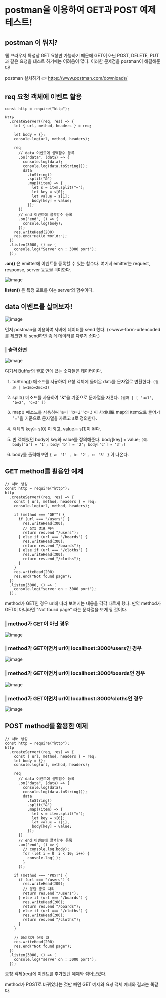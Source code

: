 # postman을 이용하여 GET과 POST 예제 테스트!

## postman 이 뭐지?

웹 브라우저 특성상 GET 요청만 가능하기 때문에 GET이 아닌 POST, DELETE, PUT과 같은 요청을 테스트 하기에는 어려움이 많다. 이러한 문제점을 postman이 해결해준다!

postman 설치하기 👉 https://www.postman.com/downloads/

## req 요청 객체에 이벤트 활용
```
const http = require("http");

http
  .createServer((req, res) => {
    let { url, method, headers } = req;

    let body = {};
    console.log(url, method, headers);

    req
      // data 이벤트에 콜백함수 등록
      .on("data", (data) => {
        console.log(data);
        console.log(data.toString());
        data
          .toString()
          .split("&")
          .map((item) => {
            let s = item.split("=");
            let key = s[0];
            let value = s[1];
            body[key] = value;
          });
      })
      // end 이벤트에 콜백함수 등록
      .on("end", () => {
        console.log(body);
      });
    res.writeHead(200);
    res.end("Hello World!");
  })
  .listen(3000, () => {
    console.log("Server on : 3000 port");
  });
```

**.on()** 은 emitter에 이벤트를 등록할 수 있는 함수다. 여기서 emitter는 request, response, server 등등을 의미한다.

![image](https://user-images.githubusercontent.com/76990149/160512976-5a0638de-d89d-406a-b96a-78bdc2d019e8.png)

**listen()** 은 특정 포트를 여는 server의 함수이다.

## data 이벤트를 살펴보자!

![image](https://user-images.githubusercontent.com/76990149/160513045-67ffb7a3-46c0-4c98-aecd-ed3d941919cb.png)

먼저 postman을 이용하여 서버에 데이터를 send 했다.
(x-www-form-urlencoded를 체크한 뒤 send하면 좀 더 데이터를 다루기 쉽다.)

### | 출력화면

![image](https://user-images.githubusercontent.com/76990149/160513074-4b660bab-bc14-40c3-b41f-3b02529b912c.png)

여기서 Buffer의 괄호 안에 있는 숫자들은 데이터이다.

1. toString() 메소드를 사용하여 요청 객체에 들어온 data를 문자열로 변환한다.
`(결과 | a=1&b=2&c=3)`

2. split() 메소드를 사용하여 "&"을 기준으로 문자열을 자른다.
`(결과 | [ 'a=1', 'b=2', 'c=3' ])`

3. map() 메소드를 사용하여 'a=1' 'b=2' 'c=3'이 차례대로 map의 item으로 들어가 "="을 기준으로 문자열을 자르고 s로 정의한다.

4. 객체의 key는 s[0] 이 되고, value는 s[1]이 된다.

5. 빈 객체였던 body에 key와 value를 정의해준다.
body[key] = value;
`(예. body['a'] = '1'; body['b'] = '2'; body['c'] = '3';)`

6. body를 출력해보면 `{ a: '1' , b: '2', c: '3' }` 이 나온다.

## GET method를 활용한 예제

```
// 서버 생성
const http = require("http");
http
  .createServer((req, res) => {
    const { url, method, headers } = req;
    console.log(url, method, headers);

    if (method === "GET") {
      if (url === "/users") {
        res.writeHead(200);
        // 응답 종료 처리
        return res.end("/users");
      } else if (url === "/boards") {
        res.writeHead(200);
        return res.end("/boards");
      } else if (url === "/cloths") {
        res.writeHead(200);
        return res.end("/cloths");
      }
    }
    res.writeHead(200);
    res.end("Not found page");
  })
  .listen(3000, () => {
    console.log("server on : 3000 port");
  });
```

method가 GET인 경우 url에 따라 보여지는 내용을 각각 다르게 했다.
만약 method가 GET이 아니라면 "Not found page" 라는 문자열을 보게 될 것이다.

### | method가 GET이 아닌 경우

![image](https://user-images.githubusercontent.com/76990149/160513320-e2d0ae44-f542-4597-bd82-60655a7cdc82.png)

### | method가 GET이면서 url이 locallhost:3000/users인 경우

![image](https://user-images.githubusercontent.com/76990149/160513330-54bf44df-94e4-4bce-bc27-66b7df208c36.png)

### | method가 GET이면서 url이 locallhost:3000/boards인 경우

![image](https://user-images.githubusercontent.com/76990149/160513342-1e94c5aa-e523-4c4d-ad02-b0654373a344.png)

### | method가 GET이면서 url이 locallhost:3000/cloths인 경우

![image](https://user-images.githubusercontent.com/76990149/160513371-69e13bdf-0564-4da3-a7ab-9942dfa2534d.png)


## POST method를 활용한 예제

```
// 서버 생성
const http = require("http");
http
  .createServer((req, res) => {
    const { url, method, headers } = req;
    let body = {};
    console.log(url, method, headers);

    req
      // data 이벤트에 콜백함수 등록
      .on("data", (data) => {
        console.log(data);
        console.log(data.toString());
        data
          .toString()
          .split("&")
          .map((item) => {
            let s = item.split("=");
            let key = s[0];
            let value = s[1];
            body[key] = value;
          });
      })
      // end 이벤트에 콜백함수 등록
      .on("end", () => {
        // console.log(body);
        for (let i = 0; i < 10; i++) {
          console.log(i);
        }
      });

    if (method === "POST") {
      if (url === "/users") {
        res.writeHead(200);
        // 응답 종료 처리
        return res.end("/users");
      } else if (url === "/boards") {
        res.writeHead(200);
        return res.end("/boards");
      } else if (url === "/cloths") {
        res.writeHead(200);
        return res.end("/cloths");
      }
    }

    // 페이지가 없을 때
    res.writeHead(200);
    res.end("Not found page");
  })
  .listen(3000, () => {
    console.log("server on : 3000 port");
  });
```

요청 객체(req)에 이벤트를 추가했던 예제와 섞어보았다.

method가 POST로 바뀌었다는 것만 빼면 GET 예제와 요청 객체 예제와 결과는 똑같다.
